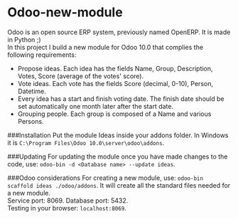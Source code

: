 # Odoo-new-module
Odoo is an open source ERP system, previously named OpenERP. It is made in Python ;)  
In this project I build a new module for Odoo 10.0 that complies the following requirements:
- Propose ideas. Each idea has the fields Name, Group, Description, Votes, Score (average of the votes' score).
- Vote ideas. Each vote has the fields Score (decimal, 0-10), Person, Datetime.
- Every idea has a start and finish voting date. The finish date should be set automatically one month later
after the start date.
- Grouping people. Each group is composed of a Name and various Persons.

###Installation
Put the module Ideas inside your addons folder. In Windows it is `C:\Program Files\Odoo 10.0\server\odoo\addons`.

###Updating
For updating the module once you have made changes to the code, use: `odoo-bin -d <Database name> --update ideas`.

###Odoo considerations
For creating a new module, use: `odoo-bin scaffold ideas ./odoo/addons`. It will create all the standard files needed for a new module.  
Service port: 8069. Database port: 5432.  
Testing in your browser: `localhost:8069`.  

